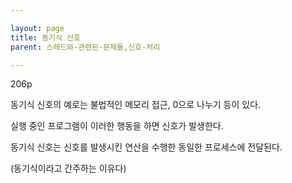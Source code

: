 ```yaml
---

layout: page
title: 동기식 신호
parent: 스레드와-관련된-문제들,신호-처리

---
```



206p

동기식 신호의 예로는 불법적인 메모리 접근, 0으로 나누기 등이 있다.

실행 중인 프로그램이 이러한 행동을 하면 신호가 발생한다.

동기식 신호는 신호를 발생시킨 연산을 수행한 동일한 프로세스에 전달된다.

(동기식이라고 간주하는 이유다)